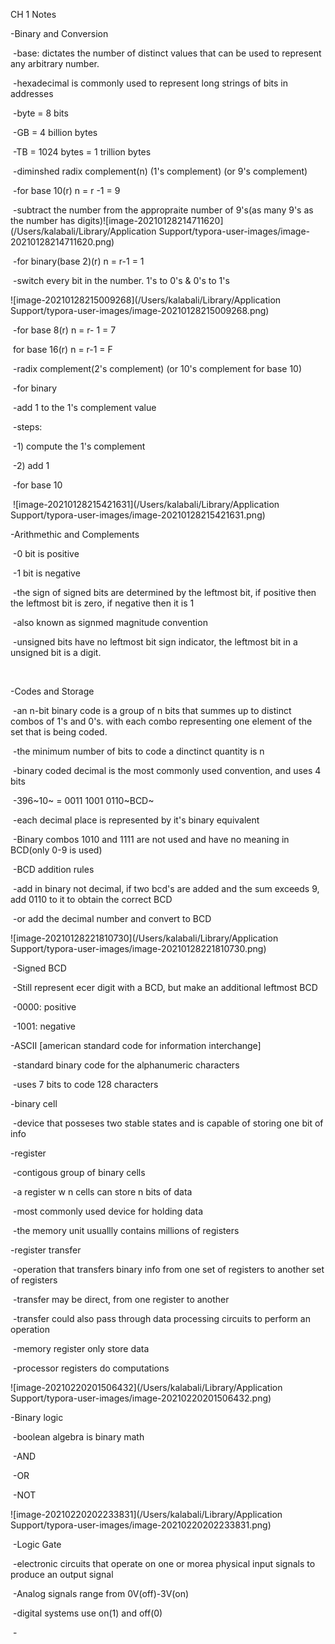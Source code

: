 CH 1 Notes



-Binary and Conversion

​	-base: dictates the number of distinct values that can be used to represent any arbitrary number.

​	-hexadecimal is commonly used to represent long strings of bits in addresses

​	-byte = 8 bits

​	-GB = 4 billion bytes

​	-TB = 1024 bytes = 1 trillion bytes

​	-diminshed radix complement(n) (1's complement) (or 9's complement)

​		-for base 10(r) n = r -1 = 9

​				-subtract the number from the appropraite number of 9's(as many 9's as the number has digits)![image-20210128214711620](/Users/kalabali/Library/Application Support/typora-user-images/image-20210128214711620.png)

​		-for binary(base 2)(r) n = r-1 = 1

​				-switch every bit in the number. 1's to 0's & 0's to 1's

![image-20210128215009268](/Users/kalabali/Library/Application Support/typora-user-images/image-20210128215009268.png)

​		-for base 8(r) n = r- 1 = 7

​		for base 16(r) n = r-1 = F

​	-radix complement(2's complement) (or 10's complement for base 10)

​		-for binary

​			-add 1 to the 1's complement value

​				-steps:

​						-1) compute the 1's complement

​						-2) add 1

​		-for base 10

​			![image-20210128215421631](/Users/kalabali/Library/Application Support/typora-user-images/image-20210128215421631.png)

-Arithmethic and Complements

​	-0 bit is positive

​	-1 bit is negative

​	-the sign of signed bits are determined by the leftmost bit, if positive then the leftmost bit is zero, if negative then it is 1

​		-also known as signmed magnitude convention

​		-unsigned bits have no leftmost bit sign indicator, the leftmost bit in a unsigned bit is a digit.	

​	



-Codes and Storage

​	-an n-bit binary code is a group of n bits that summes up to distinct combos of 1's and 0's. with each combo representing one element of the set that is being coded.

​		-the minimum number of bits to code a dinctinct quantity is n

​		-binary coded decimal is the most commonly used convention, and uses 4 bits

​		-396~10~ = 0011 1001 0110~BCD~

​				-each decimal place is represented by it's  binary  equivalent

​		-Binary combos 1010 and 1111 are not used and have no meaning in BCD(only 0-9 is used)

​		-BCD addition rules

​			-add in binary not decimal, if two bcd's are added and the sum exceeds 9, add 0110 to it to obtain the correct BCD

​				-or add the decimal number and convert to BCD



![image-20210128221810730](/Users/kalabali/Library/Application Support/typora-user-images/image-20210128221810730.png)

​	-Signed BCD

​			-Still represent ecer digit with a BCD, but make an additional leftmost BCD

​					-0000: positive

​					-1001: negative



-ASCII [american standard code for information interchange]

​		-standard binary code for the alphanumeric characters

​	-uses 7 bits to code 128 characters			



-binary cell

​	-device that posseses two stable states and is capable of storing one bit of info

-register

​	-contigous group of binary cells

​	-a register w n cells can store n bits of data

​	-most commonly used device for holding data

​	-the memory unit usuallly contains millions of registers

-register transfer

​	-operation that transfers binary info from one set of registers to another set of registers

​		-transfer may be direct, from one register to another

​		-transfer could also pass through data processing circuits to perform an operation

​	-memory register only store data

​	-processor registers do computations



![image-20210220201506432](/Users/kalabali/Library/Application Support/typora-user-images/image-20210220201506432.png)



-Binary logic

​	-boolean algebra is binary math

​	-AND

​	-OR

​	-NOT

![image-20210220202233831](/Users/kalabali/Library/Application Support/typora-user-images/image-20210220202233831.png)

​	-Logic Gate

​		-electronic circuits that operate on one or morea physical input signals to produce an output signal

​		-Analog signals range from 0V(off)-3V(on)

​		-digital systems use on(1) and off(0)

​		-

